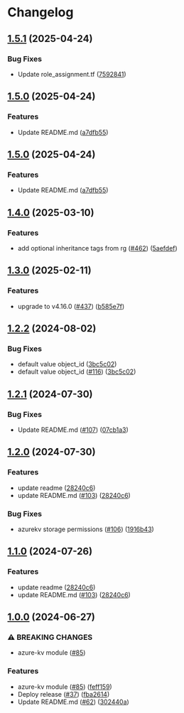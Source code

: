 # Changelog

## [1.5.1](https://github.com/prefapp/tfm/compare/azure-kv-v1.5.0...azure-kv-v1.5.1) (2025-04-24)


### Bug Fixes

* Update role_assignment.tf ([7592841](https://github.com/prefapp/tfm/commit/75928419415d74de12d2d38a602df7aa703c860e))

## [1.5.0](https://github.com/prefapp/tfm/compare/azure-kv-v1.4.0...azure-kv-v1.5.0) (2025-04-24)


### Features

* Update README.md ([a7dfb55](https://github.com/prefapp/tfm/commit/a7dfb55b83447cf3ef08d168ab756e791f322e7a))

## [1.5.0](https://github.com/prefapp/tfm/compare/azure-kv-v1.4.0...azure-kv-v1.5.0) (2025-04-24)


### Features

* Update README.md ([a7dfb55](https://github.com/prefapp/tfm/commit/a7dfb55b83447cf3ef08d168ab756e791f322e7a))

## [1.4.0](https://github.com/prefapp/tfm/compare/azure-kv-v1.3.0...azure-kv-v1.4.0) (2025-03-10)


### Features

* add optional inheritance tags from rg ([#462](https://github.com/prefapp/tfm/issues/462)) ([5aefdef](https://github.com/prefapp/tfm/commit/5aefdef7197b9979e77e6c1086f2456930571f31))

## [1.3.0](https://github.com/prefapp/tfm/compare/azure-kv-v1.2.2...azure-kv-v1.3.0) (2025-02-11)


### Features

* upgrade to v4.16.0 ([#437](https://github.com/prefapp/tfm/issues/437)) ([b585e7f](https://github.com/prefapp/tfm/commit/b585e7ffa92fa95c179a3f3b294508c86a060130))

## [1.2.2](https://github.com/prefapp/tfm/compare/azure-kv-v1.2.1...azure-kv-v1.2.2) (2024-08-02)


### Bug Fixes

* default value object_id ([3bc5c02](https://github.com/prefapp/tfm/commit/3bc5c025775c42adb95e5836e742974788a150ee))
* default value object_id ([#116](https://github.com/prefapp/tfm/issues/116)) ([3bc5c02](https://github.com/prefapp/tfm/commit/3bc5c025775c42adb95e5836e742974788a150ee))

## [1.2.1](https://github.com/prefapp/tfm/compare/azure-kv-v1.2.0...azure-kv-v1.2.1) (2024-07-30)


### Bug Fixes

* Update README.md ([#107](https://github.com/prefapp/tfm/issues/107)) ([07cb1a3](https://github.com/prefapp/tfm/commit/07cb1a351f9e732ee4c1cc36d19e6c1a9e15f37b))

## [1.2.0](https://github.com/prefapp/tfm/compare/azure-kv-v1.1.0...azure-kv-v1.2.0) (2024-07-30)


### Features

* update readme ([28240c6](https://github.com/prefapp/tfm/commit/28240c68637467d99696a1118bcf5984e266e7a8))
* update README.md ([#103](https://github.com/prefapp/tfm/issues/103)) ([28240c6](https://github.com/prefapp/tfm/commit/28240c68637467d99696a1118bcf5984e266e7a8))


### Bug Fixes

* azurekv storage permissions ([#106](https://github.com/prefapp/tfm/issues/106)) ([1916b43](https://github.com/prefapp/tfm/commit/1916b43784d415fb286584a47b70715291ded24a))

## [1.1.0](https://github.com/prefapp/tfm/compare/azure-kv-v1.0.0...azure-kv-v1.1.0) (2024-07-26)


### Features

* update readme ([28240c6](https://github.com/prefapp/tfm/commit/28240c68637467d99696a1118bcf5984e266e7a8))
* update README.md ([#103](https://github.com/prefapp/tfm/issues/103)) ([28240c6](https://github.com/prefapp/tfm/commit/28240c68637467d99696a1118bcf5984e266e7a8))

## [1.0.0](https://github.com/prefapp/tfm/compare/azure-kv-v0.1.0...azure-kv-v1.0.0) (2024-06-27)


### ⚠ BREAKING CHANGES

* azure-kv module ([#85](https://github.com/prefapp/tfm/issues/85))

### Features

* azure-kv module ([#85](https://github.com/prefapp/tfm/issues/85)) ([feff159](https://github.com/prefapp/tfm/commit/feff159d011cc31c745888ec540866d7cf31f8ef))
* Deploy release ([#37](https://github.com/prefapp/tfm/issues/37)) ([fba2614](https://github.com/prefapp/tfm/commit/fba2614fb284cf9d960be53c7c123ceaf08cecfa))
* Update README.md ([#62](https://github.com/prefapp/tfm/issues/62)) ([302440a](https://github.com/prefapp/tfm/commit/302440a79ea0e4883b6583e3540deac7bac6c307))
